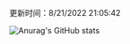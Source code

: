 
  更新时间：8/21/2022 21:05:42
	
  ![Anurag's GitHub stats](https://github-readme-stats.vercel.app/api?username=chendj89&theme=gruvbox&show_icons=true)